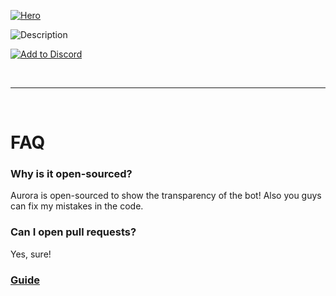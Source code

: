 [![Hero](https://imgur.com/yTfSgds.png)](https://auroradiscordbot.ga)

![Description](https://i.imgur.com/mcAE3nb.png)

[![Add to Discord](https://imgur.com/hf2oXYR.png)](https://discord.com/oauth2/authorize?client_id=702808552892530829&permissions=2146827775&response_type=code&scope=bot)

<br>
<hr>
<br>

# FAQ

### Why is it open-sourced?

Aurora is open-sourced to show the transparency of the bot! Also you guys can fix my mistakes in the code.

### Can I open pull requests?

Yes, sure!

### [Guide](https://guide.auroradiscordbot.ga "Guide")
